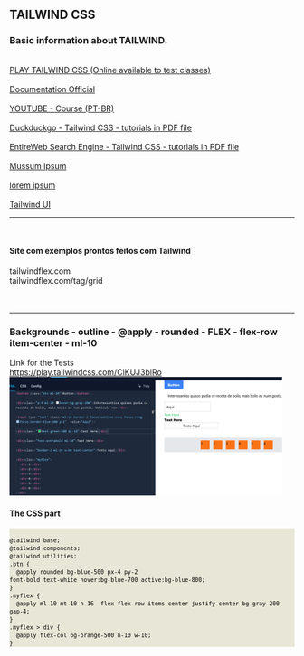<h2> TAILWIND CSS </h2>
<h3>Basic information about TAILWIND.</h3>
<br>
<a href="https://play.tailwindcss.com/">PLAY TAILWIND CSS (Online available to test classes)</a><br>
<br>
<a href="https://v2.tailwindcss.com/docs">Documentation Official</a><br>
<br>
<a href="https://www.youtube.com/playlist?list=PLcoYAcR89n-r1m-tMfV4qndrRWpT_rb9u">YOUTUBE - Course (PT-BR)</a><br>
<br>
<a href="https://duckduckgo.com/?q=tailwind+css+filetype%3Apdf&t=h_&ia=web">Duckduckgo - Tailwind CSS - tutorials in PDF file</a><br>
<br>
<a href="https://search.entireweb.com/search?engine=8&q=filetype%3Apdf+tailwind+css">EntireWeb Search Engine - Tailwind CSS - tutorials in PDF file</a><br>
<br>
<a href="https://mussumipsum.com/">Mussum Ipsum</a><br>
<br>
<a href="https://www.lipsum.com/">lorem ipsum</a><br>
<br>
<a href="https://tailwindui.com/">Tailwind UI</a><br>
<hr>
<br>
<h4>Site com exemplos prontos feitos com Tailwind</h4>
<href="https://tailwindflex.com">tailwindflex.com</a><br>
<href="https://tailwindflex.com/tag/grid">tailwindflex.com/tag/grid</a><br>
<br>
<br>
<hr>
<h3>Backgrounds - outline - @apply - rounded - FLEX - flex-row item-center - ml-10</h3>
Link for the Tests<br>
<a href="https://play.tailwindcss.com/ClKUJ3blRo">https://play.tailwindcss.com/ClKUJ3blRo</a><br>
<img src="https://github.com/Xaobin/CoursesLearn/blob/main/All/Tailwind/imgs/ttt01.png?raw=true" weight="490" height="210"><br>
<h4>The CSS part</h4>
<small>
<div style="background-color:#e8e7d7; color:#000;">
<code>
@tailwind base;
@tailwind components;
@tailwind utilities;
.btn {
  @apply rounded bg-blue-500 px-4 py-2
font-bold text-white hover:bg-blue-700 active:bg-blue-800;
}
.myflex {
  @apply ml-10 mt-10 h-16  flex flex-row items-center justify-center bg-gray-200  gap-4;
}
.myflex > div {
  @apply flex-col bg-orange-500 h-10 w-10;
}
</code>
</div>
</small>